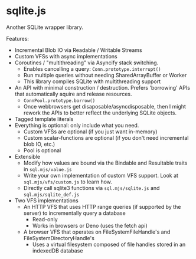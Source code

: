 # sqlite.js
Another SQLite wrapper library.

Features:
* Incremental Blob IO via Readable / Writable Streams
* Custom VFSs with async implementations
* Coroutines / "multithreading" via Asyncify stack switching.
	* Enables cancelling a query: `Conn.prototype.interrupt()`
	* Run multiple queries  without needing SharedArrayBuffer or Worker
	* This library compiles SQLite with multithreading support
* An API with minimal construction / destruction.  Prefers 'borrowing' APIs that automatically aquire and release resources.
	* `ConnPool.prototype.borrow()`
	* Once webbrowsers get disaposable/asyncdisposable, then I might rework the APIs to better reflect the underlying SQLite objects.
* Tagged template literals
* Everything is optional: only include what you need.
	* Custom VFSs are optional (if you just want in-memory)
	* Custom scalar-functions are optional (if you don't need incremental blob IO, etc.)
	* Pool is optional
* Extensible
	* Modify how values are bound via the Bindable and Resultable traits in `sql.mjs/value.js`
	* Write your own implementation of custom VFS support.  Look at `sql.mjs/vfs/custom.js` to learn how.
	* Directly call sqlite3 functions via `sql.mjs/sqlite.js` and `sql.mjs/sqlite_def.js`
* Two VFS implementations
	* An HTTP VFS that uses HTTP range queries (if supported by the server) to incrementally query a database
		* Read-only
		* Works in browsers or Deno (uses the fetch api)
	* A browser VFS that operates on FileSystemFileHandle's and FileSystemDirectoryHandle's
		* Uses a virtual filesystem composed of file handles stored in an indexedDB database
